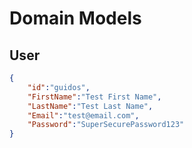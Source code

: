 # Domain Models

## User


```json
{
    "id":"guidos",
    "FirstName":"Test First Name",
    "LastName":"Test Last Name",
    "Email":"test@email.com",
    "Password":"SuperSecurePassword123"
}
```
